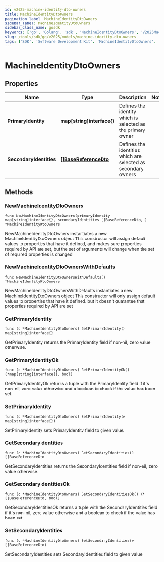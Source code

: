```yaml
---
id: v2025-machine-identity-dto-owners
title: MachineIdentityDtoOwners
pagination_label: MachineIdentityDtoOwners
sidebar_label: MachineIdentityDtoOwners
sidebar_class_name: gosdk
keywords: ['go', 'Golang', 'sdk', 'MachineIdentityDtoOwners', 'V2025MachineIdentityDtoOwners'] 
slug: /tools/sdk/go/v2025/models/machine-identity-dto-owners
tags: ['SDK', 'Software Development Kit', 'MachineIdentityDtoOwners', 'V2025MachineIdentityDtoOwners']
---
```


# MachineIdentityDtoOwners

## Properties

Name | Type | Description | Notes
------------ | ------------- | ------------- | -------------
**PrimaryIdentity** | **map[string]interface{}** | Defines the identity which is selected as the primary owner | 
**SecondaryIdentities** | [**[]BaseReferenceDto**](base-reference-dto) | Defines the identities which are selected as secondary owners | 

## Methods

### NewMachineIdentityDtoOwners

`func NewMachineIdentityDtoOwners(primaryIdentity map[string]interface{}, secondaryIdentities []BaseReferenceDto, ) *MachineIdentityDtoOwners`

NewMachineIdentityDtoOwners instantiates a new MachineIdentityDtoOwners object
This constructor will assign default values to properties that have it defined,
and makes sure properties required by API are set, but the set of arguments
will change when the set of required properties is changed

### NewMachineIdentityDtoOwnersWithDefaults

`func NewMachineIdentityDtoOwnersWithDefaults() *MachineIdentityDtoOwners`

NewMachineIdentityDtoOwnersWithDefaults instantiates a new MachineIdentityDtoOwners object
This constructor will only assign default values to properties that have it defined,
but it doesn't guarantee that properties required by API are set

### GetPrimaryIdentity

`func (o *MachineIdentityDtoOwners) GetPrimaryIdentity() map[string]interface{}`

GetPrimaryIdentity returns the PrimaryIdentity field if non-nil, zero value otherwise.

### GetPrimaryIdentityOk

`func (o *MachineIdentityDtoOwners) GetPrimaryIdentityOk() (*map[string]interface{}, bool)`

GetPrimaryIdentityOk returns a tuple with the PrimaryIdentity field if it's non-nil, zero value otherwise
and a boolean to check if the value has been set.

### SetPrimaryIdentity

`func (o *MachineIdentityDtoOwners) SetPrimaryIdentity(v map[string]interface{})`

SetPrimaryIdentity sets PrimaryIdentity field to given value.


### GetSecondaryIdentities

`func (o *MachineIdentityDtoOwners) GetSecondaryIdentities() []BaseReferenceDto`

GetSecondaryIdentities returns the SecondaryIdentities field if non-nil, zero value otherwise.

### GetSecondaryIdentitiesOk

`func (o *MachineIdentityDtoOwners) GetSecondaryIdentitiesOk() (*[]BaseReferenceDto, bool)`

GetSecondaryIdentitiesOk returns a tuple with the SecondaryIdentities field if it's non-nil, zero value otherwise
and a boolean to check if the value has been set.

### SetSecondaryIdentities

`func (o *MachineIdentityDtoOwners) SetSecondaryIdentities(v []BaseReferenceDto)`

SetSecondaryIdentities sets SecondaryIdentities field to given value.



